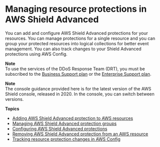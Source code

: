 # Managing resource protections in AWS Shield Advanced<a name="ddos-manage-protected-resources"></a>

You can add and configure AWS Shield Advanced protections for your resources\. You can manage protections for a single resource and you can group your protected resources into logical collections for better event management\. You can also track changes to your Shield Advanced protections using AWS Config\. 

**Note**  
To use the services of the DDoS Response Team \(DRT\), you must be subscribed to the [Business Support plan](https://aws.amazon.com/premiumsupport/business-support/) or the [Enterprise Support plan](https://aws.amazon.com/premiumsupport/enterprise-support/)\.

**Note**  
The console guidance provided here is for the latest version of the AWS Shield console, released in 2020\. In the console, you can switch between versions\. 

**Topics**
+ [Adding AWS Shield Advanced protection to AWS resources](configure-new-protection.md)
+ [Managing AWS Shield Advanced protection groups](manage-protection-group.md)
+ [Configuring AWS Shield Advanced protections](manage-protection.md)
+ [Removing AWS Shield Advanced protection from an AWS resource](remove-protection.md)
+ [Tracking resource protection changes in AWS Config](ddos-add-config.md)